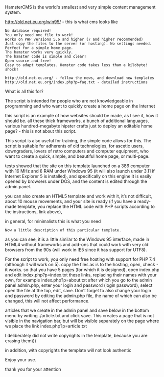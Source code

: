 HamsterCMS is the world's smallest and very simple content management system.

http://old.net.eu.org/win95/ - this is what cms looks like

    No database required!
    You only need one file to work!
    Works on PHP versions 5.6 and higher (7 and higher recommended)
    Just copy the files to the server (or hosting). No settings needed.
    Perfect for a simple home page.
    The hamster works very quickly.
    The hamster code is simple and clear!
    Open source and free!
    Easy to adapt templates. Hamster code takes less than a kilobyte! shock!
    
    http://old.net.eu.org/ - follow the news, and download new templates
    http://old.net.eu.org/index.php?p=faq.txt - detailed instructions




What is all this for?

The script is intended for people who are not knowledgeable in programming 
and who want to quickly create a home page on the Internet

this script is an example of how websites should be made, as I see it, 
how it should be. all these thick frameworks, a bunch of 
additional languages, various hundred-megabyte hipster crafts 
just to deploy an editable home page? - this is not about this script.

This script is also useful for training, the simple code allows for this.
The script is suitable for adherents of old technologies, for ascetic users, 
downgraders, lovers of retro computers and computer equipment,
who want to create a quick, simple, and beautiful home page, or multi-page.

tests showed that the site on this template launched on a 386 computer 
with 16 MHz and 8 RAM under Windows 95 (it will also launch under 3.11 
if Internet Explorer 5 is installed), and specifically on this engine 
it is easily opened by browsers under DOS, and the content is edited 
through the admin panel.

you can also create an HTML5 template and work with it, it’s not difficult, 
about 10 mouse movements, and your site is ready (if you have 
a ready-made template, you replace the HTML code with PHP scripts 
according to the instructions, link above),

in general, for minimalists this is what you need

    Now a little description of this particular template.
as you can see, it is a little similar to the Windows 95 interface, 
made in HTML4 without frameworks and add-ons that could work 
with very old browsers from the 90s 
(will work in IE5 since it has support for UTF8).

For the script to work, you only need free hosting with support 
for PHP 7.4 (although it will work on 5).
copy the files as is to the hosting, open, check - it works.
so that you have 5 pages (for which it is designed), open index.php 
and edit index.php?p=index.txt these links, replacing their names 
with your own, for example index.php?p=about.txt
after which you go to the admin panel admin.php, enter your 
login and password (login password), select open the file at the top, edit, save.
Don’t forget to also change your login and password by 
editing the admin.php file, the name of which can also be changed, 
this will not affect performance.

articles that we create in the admin panel and save below in the bottom menu by writing ./article.txt and click save.
This creates a page that is not visible in the navigation bar, but will be visible separately on the page where we place the link
index.php?p=article.txt

I deliberately did not write copyrights in the template, because you are erasing them)))

in addition, with copyrights the template will not look authentic

Enjoy your use.

thank you for your attention
